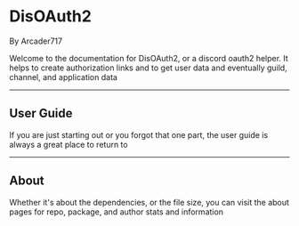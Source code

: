 # DisOAuth2
By Arcader717

Welcome to the documentation for DisOAuth2, or a discord oauth2 helper. It helps to create authorization links and to get user data and eventually guild, channel, and application data

***

## User Guide
If you are just starting out or you forgot that one part, the user guide is always a great place to return to

***

## About
Whether it's about the dependencies, or the file size, you can visit the about pages for repo, package, and author stats and information
